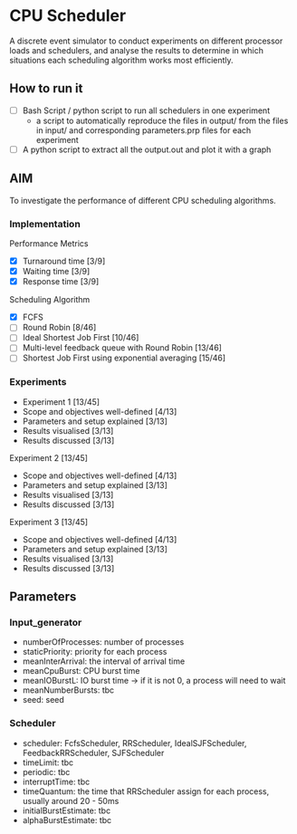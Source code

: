 # CPU Scheduler
A discrete event simulator to conduct experiments on different processor loads 
and schedulers, and analyse the results to determine in which situations each 
scheduling algorithm works most efficiently.

## How to run it
- [ ] Bash Script / python script to run all schedulers in one experiment
  - a script to automatically reproduce the files in output/ from the files in input/ 
    and corresponding parameters.prp files for each experiment
- [ ] A python script to extract all the output.out and plot it with a graph

## AIM
To investigate the performance of different CPU scheduling algorithms.

### Implementation
Performance Metrics
- [x] Turnaround time [3/9]
- [x] Waiting time [3/9]
- [x] Response time [3/9]

Scheduling Algorithm
- [x] FCFS
- [ ] Round Robin [8/46]
- [ ] Ideal Shortest Job First [10/46]
- [ ] Multi-level feedback queue with Round Robin [13/46]
- [ ] Shortest Job First using exponential averaging [15/46]

### Experiments
- Experiment 1 [13/45]
- Scope and objectives well-defined [4/13]
- Parameters and setup explained [3/13]
- Results visualised [3/13]
- Results discussed [3/13]

Experiment 2 [13/45]
- Scope and objectives well-defined [4/13]
- Parameters and setup explained [3/13]
- Results visualised [3/13]
- Results discussed [3/13]

Experiment 3 [13/45]
- Scope and objectives well-defined [4/13]
- Parameters and setup explained [3/13]
- Results visualised [3/13]
- Results discussed [3/13]

## Parameters
### Input_generator
- numberOfProcesses: number of processes
- staticPriority: priority for each process
- meanInterArrival: the interval of arrival time
- meanCpuBurst: CPU burst time
- meanIOBurstL: IO burst time -> if it is not 0, a process will need to wait
- meanNumberBursts: tbc
- seed: seed

### Scheduler
- scheduler: FcfsScheduler, RRScheduler, IdealSJFScheduler, FeedbackRRScheduler, SJFScheduler
- timeLimit: tbc
- periodic: tbc
- interruptTime: tbc
- timeQuantum: the time that RRScheduler assign for each process, usually around 20 - 50ms
- initialBurstEstimate: tbc
- alphaBurstEstimate: tbc